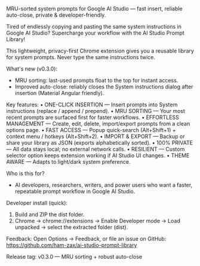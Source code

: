 MRU-sorted system prompts for Google AI Studio — fast insert, reliable auto-close, private & developer-friendly.

Tired of endlessly copying and pasting the same system instructions in Google AI Studio? Supercharge your workflow with the AI Studio Prompt Library!

This lightweight, privacy-first Chrome extension gives you a reusable library for system prompts. Never type the same instructions twice.

What's new (v0.3.0):
- MRU sorting: last-used prompts float to the top for instant access.
- Improved auto-close: reliably closes the System instructions dialog after insertion (Material Angular friendly).

Key features:
• ONE-CLICK INSERTION — Insert prompts into System instructions (replace / append / prepend).
• MRU SORTING — Your most recent prompts are surfaced first for faster workflows.
• EFFORTLESS MANAGEMENT — Create, edit, delete, import/export prompts from a clean options page.
• FAST ACCESS — Popup quick-search (Alt+Shift+1) + context menu / hotkeys (Alt+Shift+2).
• IMPORT & EXPORT — Backup or share your library as JSON (exports alphabetically sorted).
• 100% PRIVATE — All data stays local; no external network calls.
• RESILIENT — Custom selector option keeps extension working if AI Studio UI changes.
• THEME AWARE — Adapts to light/dark system preference.

Who is this for?
- AI developers, researchers, writers, and power users who want a faster, repeatable prompt workflow in Google AI Studio.

Developer install (quick):
1. Build and ZIP the dist folder.
2. Chrome → chrome://extensions → Enable Developer mode → Load unpacked → select the extracted folder (dist).

Feedback:
Open Options → Feedback, or file an issue on GitHub: https://github.com/ham-zax/ai-studio-prompt-library

Release tag: v0.3.0 — MRU sorting + robust auto-close